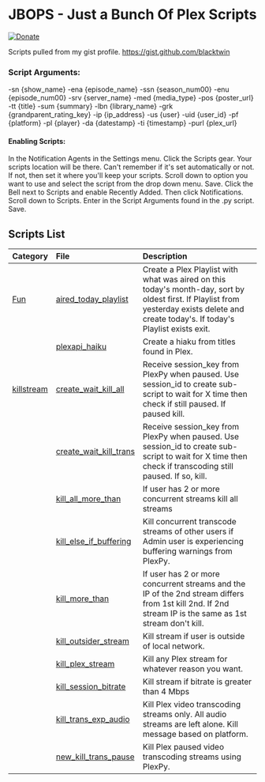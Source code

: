 # JBOPS - Just a Bunch Of Plex Scripts

[![Donate](https://img.shields.io/badge/Donate-PayPal-green.svg)](https://www.paypal.com/cgi-bin/webscr?cmd=_s-xclick&hosted_button_id=4J6RPWZ9J9YML) 

Scripts pulled from my gist profile. https://gist.github.com/blacktwin

### Script Arguments:
-sn {show_name} -ena {episode_name} -ssn {season_num00} -enu {episode_num00} -srv {server_name} -med {media_type} -pos {poster_url} -tt {title} -sum {summary} -lbn {library_name} -grk {grandparent_rating_key} -ip {ip_address} -us {user} -uid {user_id} -pf {platform} -pl {player} -da {datestamp} -ti {timestamp} -purl {plex_url}

#### Enabling Scripts:

In the Notification Agents in the Settings menu. Click the Scripts gear. Your scripts location will be there. Can't remember if it's set automatically or not. If not, then set it where you'll keep your scripts. Scroll down to option you want to use and select the script from the drop down menu. Save. Click the Bell next to Scripts and enable Recently Added. Then click Notifications. Scroll down to Scripts. Enter in the Script Arguments found in the .py script. Save.


## Scripts List

| Category | File | Description |
| :--- | :--- | :--- |
|[Fun](../tree/master/fun "Fun Fun")|[aired_today_playlist](https://github.com/blacktwin/JBOPS/blob/master/fun/aired_today_playlist.py) | Create a Plex Playlist with what was aired on this today's month-day, sort by oldest first. If Playlist from yesterday exists delete and create today's. If today's Playlist exists exit.|
||[plexapi_haiku](https://github.com/blacktwin/JBOPS/blob/master/fun/plexapi_haiku.py)| Create a hiaku from titles found in Plex.|
|[killstream](https://github.com/blacktwin/JBOPS/tree/master/killstream)| [create_wait_kill_all](https://github.com/blacktwin/JBOPS/blob/master/killstream/create_wait_kill_all.py)|Receive session_key from PlexPy when paused. Use session_id to create sub-script to wait for X time then check if still paused. If paused kill.|
||[create_wait_kill_trans](https://github.com/blacktwin/JBOPS/blob/master/killstream/create_wait_kill_trans.py)|Receive session_key from PlexPy when paused. Use session_id to create sub-script to wait for X time then check if transcoding still paused. If so, kill.|
||[kill_all_more_than](https://github.com/blacktwin/JBOPS/blob/master/killstream/kill_all_more_than.py)|If user has 2 or more concurrent streams kill all streams|
||[kill_else_if_buffering](https://github.com/blacktwin/JBOPS/blob/master/killstream/kill_else_if_buffering.py)|Kill concurrent transcode streams of other users if Admin user is experiencing buffering warnings from PlexPy.|
||[kill_more_than](https://github.com/blacktwin/JBOPS/blob/master/killstream/kill_more_than.py)|If user has 2 or more concurrent streams and the IP of the 2nd stream differs from 1st kill 2nd. If 2nd stream IP is the same as 1st stream don't kill.|
||[kill_outsider_stream](https://github.com/blacktwin/JBOPS/blob/master/killstream/kill_outsider_stream.py)|Kill stream if user is outside of local network.|
||[kill_plex_stream](https://github.com/blacktwin/JBOPS/blob/master/killstream/kill_plex_stream.py)|Kill any Plex stream for whatever reason you want.|
||[kill_session_bitrate](https://github.com/blacktwin/JBOPS/blob/master/killstream/kill_session_bitrate.py)|Kill stream if bitrate is greater than 4 Mbps|
||[kill_trans_exp_audio](https://github.com/blacktwin/JBOPS/blob/master/killstream/kill_trans_exp_audio.py)|Kill Plex video transcoding streams only. All audio streams are left alone. Kill message based on platform.|
||[new_kill_trans_pause](https://github.com/blacktwin/JBOPS/blob/master/killstream/new_kill_trans_pause.py)|Kill Plex paused video transcoding streams using PlexPy.|
